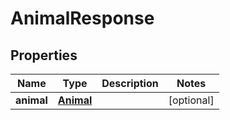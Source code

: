 # AnimalResponse

## Properties
Name | Type | Description | Notes
------------ | ------------- | ------------- | -------------
**animal** | [**Animal**](Animal.md) |  |  [optional]
